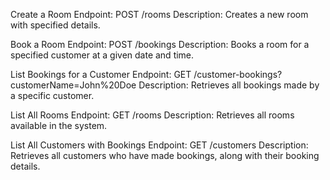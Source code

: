 Create a Room Endpoint: POST /rooms Description: Creates a new room with specified details.

Book a Room Endpoint: POST /bookings Description: Books a room for a specified customer at a given date and time.

List Bookings for a Customer Endpoint: GET /customer-bookings?customerName=John%20Doe Description: Retrieves all bookings made by a specific customer.

List All Rooms Endpoint: GET /rooms Description: Retrieves all rooms available in the system.

List All Customers with Bookings Endpoint: GET /customers Description: Retrieves all customers who have made bookings, along with their booking details.
